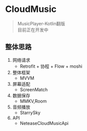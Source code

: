 # CloudMusic
> MusicPlayer-Kotlin翻版</br>
> 目前正在开发中

## 整体思路
1. 网络请求
    - Retrofit + 协程 + Flow + moshi
2. 整体框架
    - MVVM
3. 屏幕适配
    - ScreenMatch
4. 数据保存
    - MMKV,Room
5. 音频播放
    - StarrySky
6. API
    - NeteaseCloudMusicApi


